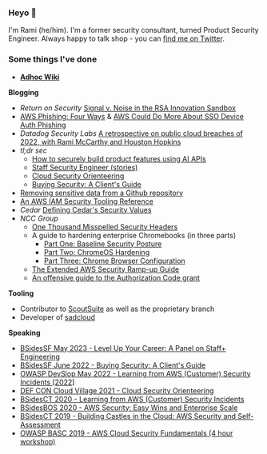 ### Heyo 👋

I'm Rami (he/him). I'm a former security consultant, turned Product Security Engineer. Always happy to talk shop - you can [find me on Twitter](https://twitter.com/ramimacisabird).

### Some things I've done

* [**Adhoc Wiki**](https://ramimac.github.io/wiki)

**Blogging**

* *Return on Security* [Signal v. Noise in the RSA Innovation Sandbox](https://www.returnonsecurity.com/signal-v-noise-in-the-rsa-innovation-sandbox/)
* [AWS Phishing: Four Ways](https://ramimac.me/aws-phishing) & [AWS Could Do More About SSO Device Auth Phishing ](https://ramimac.me/aws-device-auth)
* *Datadog Security Labs* [A retrospective on public cloud breaches of 2022, with Rami McCarthy and Houston Hopkins
](https://securitylabs.datadoghq.com/articles/public-cloud-breaches-2022-mccarthy-hopkins/)
* *tl;dr sec*
  * [How to securely build product features using AI APIs](https://tldrsec.com/p/securely-build-product-ai-machine-learning)
  * [Staff Security Engineer (stories)](https://tldrsec.com/guides/staffeng-security/)
  * [Cloud Security Orienteering](https://tldrsec.com/blog/cloud-security-orienteering/)
  * [Buying Security: A Client's Guide](https://tldrsec.com/guides/buying-security/)
* [Removing sensitive data from a Github repository](http://ramimac.me/security/Github-Cleanup/) 
* [An AWS IAM Security Tooling Reference](https://ramimac.me/cloudsec/security/aws-iam-tool-reference/) 
* *Cedar* [Defining Cedar's Security Values](https://decode.cedar.com/defining-cedars-security-values/)
* *NCC Group* 
  * [One Thousand Misspelled Security Headers](https://web.archive.org/web/20191111000822/https://www.nccgroup.trust/us/about-us/newsroom-and-events/blog/2019/july/misspelled-security-headers/)
  * A guide to hardening enterprise Chromebooks (in three parts)
    * [Part One: Baseline Security Posture](https://web.archive.org/web/20191117201110/https://www.nccgroup.trust/us/about-us/newsroom-and-events/blog/2019/july/chromebooks/)
    * [Part Two: ChromeOS Hardening](https://web.archive.org/web/20191117201434/https://www.nccgroup.trust/us/about-us/newsroom-and-events/blog/2019/july/chromebooks2/)
    * [Part Three: Chrome Browser Configuration](https://web.archive.org/web/20200428220637/https://www.nccgroup.trust/us/about-us/newsroom-and-events/blog/2019/july/chromebooks-3)
  * [The Extended AWS Security Ramp-up Guide](https://research.nccgroup.com/2020/04/24/the-extended-aws-security-ramp-up-guide/)
  * [An offensive guide to the Authorization Code grant](https://research.nccgroup.com/2020/07/07/an-offensive-guide-to-the-authorization-code-grant/)

**Tooling**

* Contributor to [ScoutSuite](https://github.com/nccgroup/scoutsuite) as well as the proprietary branch
* Developer of [sadcloud](https://github.com/nccgroup/sadcloud)

**Speaking**
* [BSidesSF May 2023 - Level Up Your Career: A Panel on Staff+ Engineering](https://www.youtube.com/watch?v=OJyFP14tgjk)
* [BSidesSF June 2022 - Buying Security: A Client's Guide](https://www.youtube.com/watch?v=UmpKy0iTGTg)
* [OWASP DevSlop May 2022 - Learning from AWS (Customer) Security Incidents \[2022\]](https://www.youtube.com/watch?v=JBUgAXvcObU)
* [DEF CON Cloud Village 2021 - Cloud Security Orienteering](https://speakerdeck.com/ramimac/cloud-security-orienteering)
* [BSidesCT 2020 - Learning from AWS (Customer) Security Incidents](https://speakerdeck.com/ramimac/learning-from-aws-customer-security-incidents)
* [BSidesBOS 2020 - AWS Security: Easy Wins and Enterprise Scale](https://speakerdeck.com/ramimac/aws-security-easy-wins-and-enterprise-scale)
* [BSidesCT 2019 - Building Castles in the Cloud: AWS Security and Self-Assessment](https://speakerdeck.com/ramimac/building-castles-in-the-cloud-aws-security-and-self-assessment)
* [OWASP BASC 2019 - AWS Cloud Security Fundamentals (4 hour workshop)](https://speakerdeck.com/ramimac/aws-cloud-security-fundamentals)

